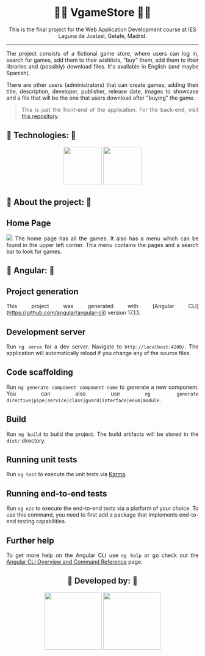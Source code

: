 <h1 align="center">🔹🔷 VgameStore 🔷🔹</h1>

<p align="center">This is the final project for the Web Application Development course at IES Laguna de Joatzel, Getafe, Madrid.</p>

---
<div align="justify">
  The project consists of a fictional game store, where users can log in, search for games, add them to their wishlists, "buy" them, add them to their libraries and (possibly) download files. It's available in English (and maybe Spanish).

  There are other users (administrators) that can create games; adding their title, description, developer, publisher, release date, images to showcase and a file that will be the one that users download after "buying" the game.

  > This is just the front-end of the application. For the back-end, visit [this repository](https://github.com/Idliketobealoli/TFG-DAW-Backend-fastapi).
</div>


<h2 align="justify">🔹 Technologies: 🔹</h2>
<div align="center">
  <a href="https://www.typescriptlang.org/" target="_blank"><img name="python" src="https://upload.wikimedia.org/wikipedia/commons/4/4c/Typescript_logo_2020.svg" height="100"></img></a>
  <a href="https://angular.dev/" target="_blank"><img name="fastapi" src="https://upload.wikimedia.org/wikipedia/commons/c/cf/Angular_full_color_logo.svg" height="100"></img></a>
</div>
<h2 align="justify">🔹 About the project: 🔹</h2>
<div align="justify">

  ## Home Page
 <img src="https://github.com/darkhuo10/DAW2-TFC-Angular/assets/105634828/bbf48d95-d1df-4b4a-bf0d-b5c910099c01)"></img>
  The home page has all the games. It also has a menu which can be found in the upper left corner. This menu contains the pages and a search bar to look for games.
</div>
<h2 align="justify">🔹 Angular: 🔹</h2>
<div align="justify">
  
  ## Project generation
  This project was generated with [Angular CLI] (https://github.com/angular/angular-cli) version 17.1.1.
  
  ## Development server
  Run `ng serve` for a dev server. Navigate to `http://localhost:4200/`. The application will automatically reload if you change any of the source files.
  
  ## Code scaffolding
  Run `ng generate component component-name` to generate a new component. You can also use `ng generate directive|pipe|service|class|guard|interface|enum|module`.
  
  ## Build
  Run `ng build` to build the project. The build artifacts will be stored in the `dist/` directory.
  
  ## Running unit tests
  Run `ng test` to execute the unit tests via [Karma](https://karma-runner.github.io).
  
  ## Running end-to-end tests
  Run `ng e2e` to execute the end-to-end tests via a platform of your choice. To use this command, you need to first add a package that implements end-to-end testing capabilities.
  
  ## Further help
  To get more help on the Angular CLI use `ng help` or go check out the [Angular CLI Overview and Command Reference](https://angular.io/cli) page.
</div>

<h2 align="center">🔹 Developed by: 🔹</h2>

<div align="center">
  <a href="https://github.com/darkhuo10"><img name="Marina Pintado" src="https://avatars.githubusercontent.com/u/105634828?v=4" height="150" ></a>
  <a href="https://github.com/Idliketobealoli"><img name="Daniel Rodriguez" src="https://avatars.githubusercontent.com/u/80858419?v=4" height="150"></a>
</div>
